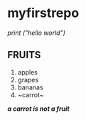 # **myfirstrepo**
*print ("hello world")*

## FRUITS
1. apples
2. grapes
3. bananas
4. ~carrot~

***a carrot is not a fruit***
